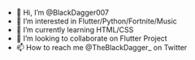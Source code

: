 - 👋 Hi, I’m @BlackDagger007
- 👀 I’m interested in Flutter/Python/Fortnite/Music
- 🌱 I’m currently learning HTML/CSS
- 💞️ I’m looking to collaborate on Flutter Project
- 📫 How to reach me @TheBlackDagger_ on Twitter 

<!---
BlackDagger007/BlackDagger007 is a ✨ special ✨ repository because its `README.md` (this file) appears on your GitHub profile.
You can click the Preview link to take a look at your changes.
--->
